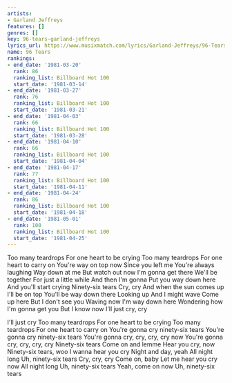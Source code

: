 ```yaml
---
artists:
- Garland Jeffreys
features: []
genres: []
key: 96-tears-garland-jeffreys
lyrics_url: https://www.musixmatch.com/lyrics/Garland-Jeffreys/96-Tears
name: 96 Tears
rankings:
- end_date: '1981-03-20'
  rank: 86
  ranking_list: Billboard Hot 100
  start_date: '1981-03-14'
- end_date: '1981-03-27'
  rank: 76
  ranking_list: Billboard Hot 100
  start_date: '1981-03-21'
- end_date: '1981-04-03'
  rank: 66
  ranking_list: Billboard Hot 100
  start_date: '1981-03-28'
- end_date: '1981-04-10'
  rank: 66
  ranking_list: Billboard Hot 100
  start_date: '1981-04-04'
- end_date: '1981-04-17'
  rank: 77
  ranking_list: Billboard Hot 100
  start_date: '1981-04-11'
- end_date: '1981-04-24'
  rank: 86
  ranking_list: Billboard Hot 100
  start_date: '1981-04-18'
- end_date: '1981-05-01'
  rank: 100
  ranking_list: Billboard Hot 100
  start_date: '1981-04-25'
---
```

Too many teardrops
For one heart to be crying
Too many teardrops
For one heart to carry on
You're way on top now
Since you left me
You're always laughing
Way down at me
But watch out now
I'm gonna get there
We'll be together
For just a little while
And then I'm gonna
Put you way down here
And you'll start crying
Ninety-six tears
Cry, cry
And when the sun comes up
I'll be on top
You'll be way down there
Looking up
And I might wave
Come up here
But I don't see you
Waving now
I'm way down here
Wondering how
I'm gonna get you
But I know now
I'll just cry, cry

I'll just cry
Too many teardrops
For one heart to be crying
Too many teardrops
For one heart to carry on
You're gonna cry ninety-six tears
You're gonna cry ninety-six tears
You're gonna cry, cry, cry, cry now
You're gonna cry, cry, cry, cry
Ninety-six tears
Come on and lemme
Hear you cry, now
Ninety-six tears, woo
I wanna hear you cry
Night and day, yeah
All night long
Uh, ninety-six tears
Cry, cry, cry
Come on, baby
Let me hear you cry now
All night long
Uh, ninety-six tears
Yeah, come on now
Uh, ninety-six tears
